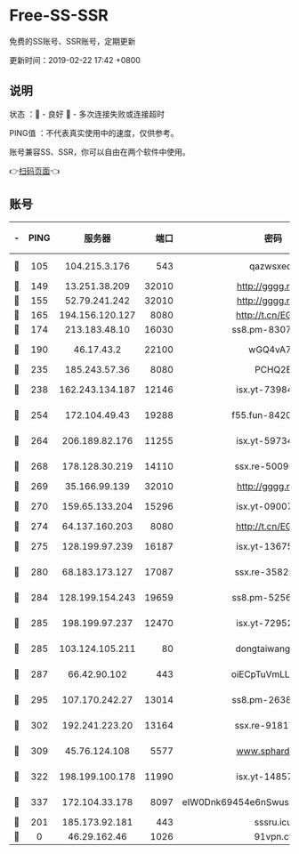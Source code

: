 # Free-SS-SSR

免费的SS账号、SSR账号，定期更新

更新时间：2019-02-22 17:42 +0800

## 说明

状态     ：🙂 - 良好 🙁 - 多次连接失败或连接超时

PING值   ：不代表真实使用中的速度，仅供参考。

账号兼容SS、SSR，你可以自由在两个软件中使用。

👉[扫码页面](https://liesauer.github.io/free-ss-ssr.github.io/)👈

## 账号

|-|PING|服务器|端口|密码|加密方式|区域|
|:----:|:----:|:-----:|-----:|:----:|:----:|:----:|
|🙂|105|104.215.3.176|543|qazwsxedc|aes-256-gcm|JP|
|🙂|149|13.251.38.209|32010|http://gggg.rocks|chacha20|SG|
|🙂|155|52.79.241.242|32010|http://gggg.rocks|chacha20|KR|
|🙂|165|194.156.120.127|8080|http://t.cn/EGJIyrl|rc4-md5|RU|
|🙂|174|213.183.48.10|16030|ss8.pm-83073049|rc4-md5|RU|
|🙂|190|46.17.43.2|22100|wGQ4vA7D|aes-256-gcm|RU|
|🙂|235|185.243.57.36|8080|PCHQ2E|rc4-md5|US|
|🙂|238|162.243.134.187|12146|isx.yt-73984712|aes-256-cfb|US|
|🙂|254|172.104.49.43|19288|f55.fun-84203624|aes-256-cfb|SG|
|🙂|264|206.189.82.176|11255|isx.yt-59734405|aes-256-cfb|SG|
|🙂|268|178.128.30.219|14110|ssx.re-50095618|aes-256-cfb|SG|
|🙂|269|35.166.99.139|32010|http://gggg.rocks|chacha20|US|
|🙂|270|159.65.133.204|15296|isx.yt-09007661|aes-256-cfb|SG|
|🙂|274|64.137.160.203|8080|http://t.cn/EGJIyrl|rc4-md5|CA|
|🙂|275|128.199.97.239|16187|isx.yt-13675788|aes-256-cfb|SG|
|🙂|280|68.183.173.127|17087|ssx.re-35825697|aes-256-cfb|US|
|🙂|284|128.199.154.243|19659|ss8.pm-52569883|aes-256-cfb|SG|
|🙂|285|198.199.97.237|12470|isx.yt-72952184|aes-256-cfb|US|
|🙂|285|103.124.105.211|80|dongtaiwang.com|aes-256-cfb|US|
|🙂|287|66.42.90.102|443|oiECpTuVmLLxk4Ts|aes-256-cfb|US|
|🙂|295|107.170.242.27|13014|ss8.pm-26383123|aes-256-cfb|US|
|🙂|302|192.241.223.20|13164|ssx.re-91817588|aes-256-cfb|US|
|🙂|309|45.76.124.108|5577|www.sphard.com|aes-256-cfb|AU|
|🙂|322|198.199.100.178|11990|isx.yt-14857132|aes-256-cfb|US|
|🙂|337|172.104.33.178|8097|eIW0Dnk69454e6nSwuspv9DmS201tQ0D|aes-256-cfb|SG|
|🙁|201|185.173.92.181|443|sssru.icu|rc4-md5|RU|
|🙁|0|46.29.162.46|1026|91vpn.cf|rc4-md5|RU|
